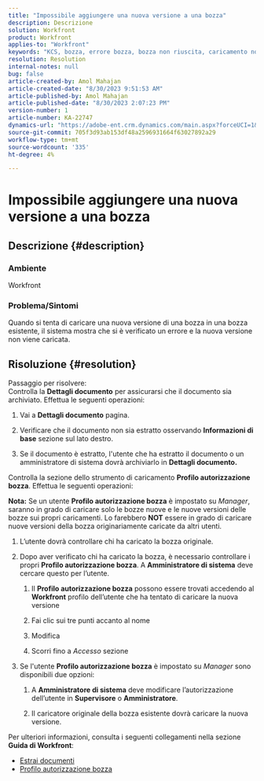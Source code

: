 ```yaml
---
title: "Impossibile aggiungere una nuova versione a una bozza"
description: Descrizione
solution: Workfront
product: Workfront
applies-to: "Workfront"
keywords: "KCS, bozza, errore bozza, bozza non riuscita, caricamento non riuscito, nuova versione"
resolution: Resolution
internal-notes: null
bug: false
article-created-by: Amol Mahajan
article-created-date: "8/30/2023 9:51:53 AM"
article-published-by: Amol Mahajan
article-published-date: "8/30/2023 2:07:23 PM"
version-number: 1
article-number: KA-22747
dynamics-url: "https://adobe-ent.crm.dynamics.com/main.aspx?forceUCI=1&pagetype=entityrecord&etn=knowledgearticle&id=9b3f7bd3-1a47-ee11-be6d-6045bd006704"
source-git-commit: 705f3d93ab153df48a2596931664f63027892a29
workflow-type: tm+mt
source-wordcount: '335'
ht-degree: 4%

---
```


# Impossibile aggiungere una nuova versione a una bozza

## Descrizione {#description}


### <b>Ambiente</b>

Workfront



### <b>Problema/Sintomi</b>

Quando si tenta di caricare una nuova versione di una bozza in una bozza esistente, il sistema mostra che si è verificato un errore e la nuova versione non viene caricata.


## Risoluzione {#resolution}

Passaggio per risolvere:<br>
Controlla la <b>Dettagli documento</b> per assicurarsi che il documento sia archiviato. Effettua le seguenti operazioni:

1. Vai a <b>Dettagli documento</b> pagina.


2. Verificare che il documento non sia estratto osservando <b>Informazioni di base</b> sezione sul lato destro.


3. Se il documento è estratto, l&#39;utente che ha estratto il documento o un amministratore di sistema dovrà archiviarlo in <b>Dettagli documento.</b>




Controlla la sezione dello strumento di caricamento <b>Profilo autorizzazione bozza</b>. Effettua le seguenti operazioni:

<b>Nota:</b> Se un utente <b>Profilo autorizzazione bozza</b> è impostato su *Manager*, saranno in grado di caricare solo le bozze nuove e le nuove versioni delle bozze sui propri caricamenti. Lo farebbero <b>NOT</b> essere in grado di caricare nuove versioni della bozza originariamente caricate da altri utenti.

1. L’utente dovrà controllare chi ha caricato la bozza originale.


2. Dopo aver verificato chi ha caricato la bozza, è necessario controllare i propri <b>Profilo autorizzazione bozza</b>. A <b>Amministratore di sistema</b> deve cercare questo per l’utente.

   1. Il <b>Profilo autorizzazione bozza</b> possono essere trovati accedendo al <b>Workfront</b> profilo dell’utente che ha tentato di caricare la nuova versione


   2. Fai clic sui tre punti accanto al nome


   3. Modifica


   4. Scorri fino a *Accesso* sezione


3. Se l&#39;utente <b>Profilo autorizzazione bozza</b> è impostato su *Manager* sono disponibili due opzioni:

   1. A <b>Amministratore di sistema</b> deve modificare l’autorizzazione dell’utente in <b>Supervisore</b> o <b>Amministratore</b>.


   2. Il caricatore originale della bozza esistente dovrà caricare la nuova versione.




Per ulteriori informazioni, consulta i seguenti collegamenti nella sezione <b>Guida di Workfront</b>:

- [Estrai documenti](https://experienceleague.adobe.com/docs/workfront/using/documents/manage-documents/check-out-documents.html)
- [Profilo autorizzazione bozza](https://experienceleague.adobe.com/docs/workfront/using/review-and-approve-work/proofing/proofing-overview/permission-profiles.html)

